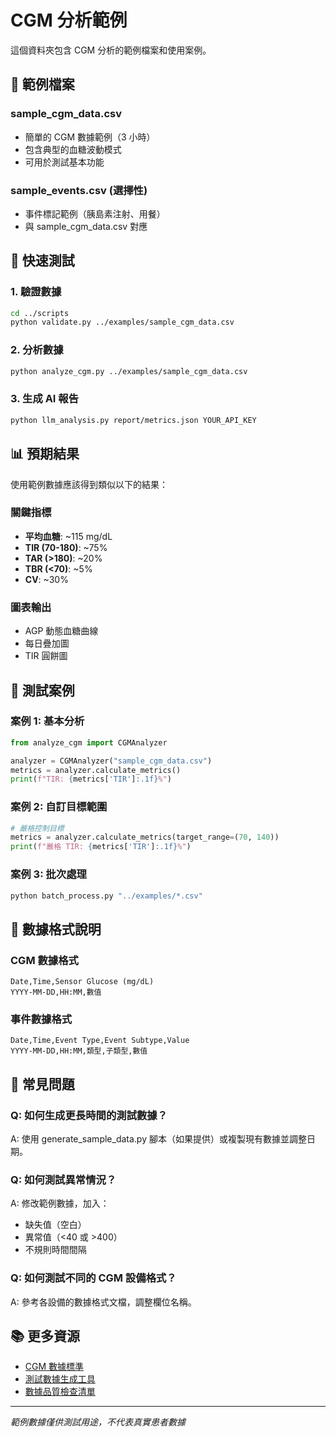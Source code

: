 # CGM 分析範例

這個資料夾包含 CGM 分析的範例檔案和使用案例。

## 📁 範例檔案

### sample_cgm_data.csv
- 簡單的 CGM 數據範例（3 小時）
- 包含典型的血糖波動模式
- 可用於測試基本功能

### sample_events.csv (選擇性)
- 事件標記範例（胰島素注射、用餐）
- 與 sample_cgm_data.csv 對應

## 🚀 快速測試

### 1. 驗證數據
```bash
cd ../scripts
python validate.py ../examples/sample_cgm_data.csv
```

### 2. 分析數據
```bash
python analyze_cgm.py ../examples/sample_cgm_data.csv
```

### 3. 生成 AI 報告
```bash
python llm_analysis.py report/metrics.json YOUR_API_KEY
```

## 📊 預期結果

使用範例數據應該得到類似以下的結果：

### 關鍵指標
- **平均血糖**: ~115 mg/dL
- **TIR (70-180)**: ~75%
- **TAR (>180)**: ~20%
- **TBR (<70)**: ~5%
- **CV**: ~30%

### 圖表輸出
- AGP 動態血糖曲線
- 每日疊加圖
- TIR 圓餅圖

## 🧪 測試案例

### 案例 1: 基本分析
```python
from analyze_cgm import CGMAnalyzer

analyzer = CGMAnalyzer("sample_cgm_data.csv")
metrics = analyzer.calculate_metrics()
print(f"TIR: {metrics['TIR']:.1f}%")
```

### 案例 2: 自訂目標範圍
```python
# 嚴格控制目標
metrics = analyzer.calculate_metrics(target_range=(70, 140))
print(f"嚴格 TIR: {metrics['TIR']:.1f}%")
```

### 案例 3: 批次處理
```bash
python batch_process.py "../examples/*.csv"
```

## 📝 數據格式說明

### CGM 數據格式
```csv
Date,Time,Sensor Glucose (mg/dL)
YYYY-MM-DD,HH:MM,數值
```

### 事件數據格式
```csv
Date,Time,Event Type,Event Subtype,Value
YYYY-MM-DD,HH:MM,類型,子類型,數值
```

## 🔧 常見問題

### Q: 如何生成更長時間的測試數據？
A: 使用 generate_sample_data.py 腳本（如果提供）或複製現有數據並調整日期。

### Q: 如何測試異常情況？
A: 修改範例數據，加入：
- 缺失值（空白）
- 異常值（<40 或 >400）
- 不規則時間間隔

### Q: 如何測試不同的 CGM 設備格式？
A: 參考各設備的數據格式文檔，調整欄位名稱。

## 📚 更多資源

- [CGM 數據標準](https://www.diabetes.org/cgm)
- [測試數據生成工具](https://github.com/example/cgm-test-data)
- [數據品質檢查清單](../knowledge/data_quality.md)

---

*範例數據僅供測試用途，不代表真實患者數據*